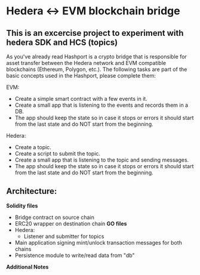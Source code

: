 # Hedera <-> EVM blockchain bridge

## This is an excercise project to experiment with hedera SDK and HCS (topics)

As you've already read Hashport is a crypto bridge that is responsible for asset transfer between the Hedera network and EVM compatible blockchains (Ethereum, Polygon, etc.). The following tasks are part of the basic concepts used in the Hashport, please complete them:

EVM:

- Create a simple smart contract with a few events in it.
- Create a small app that is listening to the events and records them in a DB.
- The app should keep the state so in case it stops or errors it should start from the last state and do NOT start from the beginning.

Hedera:

- Create a topic.
- Create a script to submit the topic.
- Create a small app that is listening to the topic and sending messages.
- The app should keep the state so in case it stops or errors it should start from the last state and do NOT start from the beginning.

## Architecture:

**Solidity files**

- Bridge contract on source chain
- ERC20 wrapper on destination chain
  **GO files**
- Hedera:
  - Listener and submitter for topics
- Main application signing mint/unlock transaction messages for both chains
- Persistence module to write/read data from "db"

**Additional Notes**

